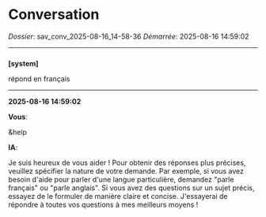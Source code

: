 # Conversation
_Dossier_: sav_conv_2025-08-16_14-58-36
_Démarrée_: 2025-08-16 14:59:02

---

###   
**[system]**


répond en français


---
**2025-08-16 14:59:02**

**Vous**:

&help

**IA**:

Je suis heureux de vous aider ! Pour obtenir des réponses plus précises, veuillez spécifier la nature de votre demande. Par exemple, si vous avez besoin d'aide pour parler d'une langue particulière, demandez "parle français" ou "parle anglais". Si vous avez des questions sur un sujet précis, essayez de le formuler de manière claire et concise. J'essayerai de répondre à toutes vos questions à mes meilleurs moyens !
